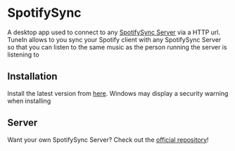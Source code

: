 # SpotifySync

A desktop app used to connect to any [SpotifySync Server](https://github.com/MatievisTheKat/spotifysync-server) via a HTTP url. TuneIn allows to you sync your Spotify client with any SpotifySync Server so that you can listen to the same music as the person running the server is listening to

## Installation

Install the latest version from [here](https://github.com/MatievisTheKat/spotifysync-app/releases/latest). Windows may display a security warning when installing

## Server

Want your own SpotifySync Server? Check out the [official repository](https://github.com/MatievisTheKat/spotifysync-server)!
